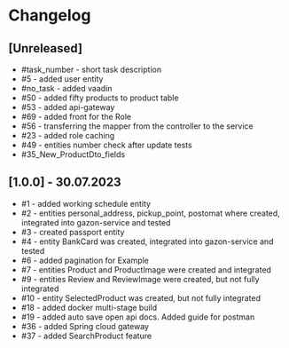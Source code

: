 # Changelog

## [Unreleased]
- #task_number - short task description
- #5 - added user entity
- #no_task - added vaadin
- #50 - added fifty products to product table
- #53 - added api-gateway
- #69 - added front for the Role
- #56 - transferring the mapper from the controller to the service
- #23 - added role caching
- #49 - entities number check after update tests
- #35_New_ProductDto_fields

## [1.0.0] - 30.07.2023
- #1 - added working schedule entity
- #2 - entities personal_address, pickup_point, postomat where created, integrated into gazon-service and tested
- #3 - created passport entity
- #4 - entity BankCard was created, integrated into gazon-service and tested
- #6 - added pagination for Example
- #7 - entities Product and ProductImage were created and integrated
- #9 - entities Review and ReviewImage were created, but not fully integrated
- #10 - entity SelectedProduct was created, but not fully integrated
- #18 - added docker multi-stage build
- #19 - added auto save open api docs. Added guide for postman
- #36 - added Spring cloud gateway
- #37 - added SearchProduct feature